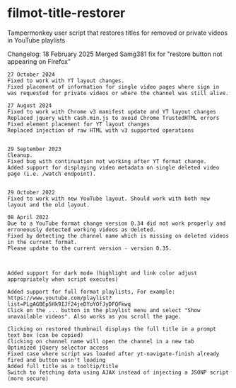 # filmot-title-restorer
Tampermonkey user script that restores titles for removed or private videos in YouTube playlists


Changelog:
    18 February 2025
    Merged Samg381 fix for "restore button not appearing on Firefox"
    
    27 October 2024
    Fixed to work with YT layout changes.
    Fixed placement of information for single video pages where sign in was requested for private videos or where the channel was still alive.
 
    27 August 2024
    Fixed to work with Chrome v3 manifest update and YT layout changes
    Replaced jquery with cash.min.js to avoid Chrome TrustedHTML errors
    Fixed element placement for YT layout changes
    Replaced injection of raw HTML with v3 supported operations


    29 September 2023
    Cleanup.
    Fixed bug with continuation not working after YT format change.
    Added support for displaying video metadata on single deleted video page (i.e. /watch endpoint).


    29 October 2022
    Fixed to work with new YouTube layout. Should work with both new layout and the old layout.
    
    08 April 2022
    Due to a YouTube format change version 0.34 did not work properly and erroneously detected working videos as deleted.
    Fixed by detecting the channel name which is missing on deleted videos in the current format.
    Please update to the current version - version 0.35.



    Added support for dark mode (highlight and link color adjust appropriately when script executes)
    
    Added support for full format playlists, For example: https://www.youtube.com/playlist?list=PLgAG0Ep5Hk9IJf24jeDYoYOfJyDFQFkwq
    Click on the ... button in the playlist menu and select "Show unavailable videos". Also works as you scroll the page.
    
    Clicking on restored thumbnail displays the full title in a prompt text box (can be copied)
    Clicking on channel name will open the channel in a new tab
    Optimized jQuery selector access
    Fixed case where script was loaded after yt-navigate-finish already fired and button wasn't loading
    Added full title as a tooltip/title
    Switch to fetching data using AJAX instead of injecting a JSONP script (more secure)
    

